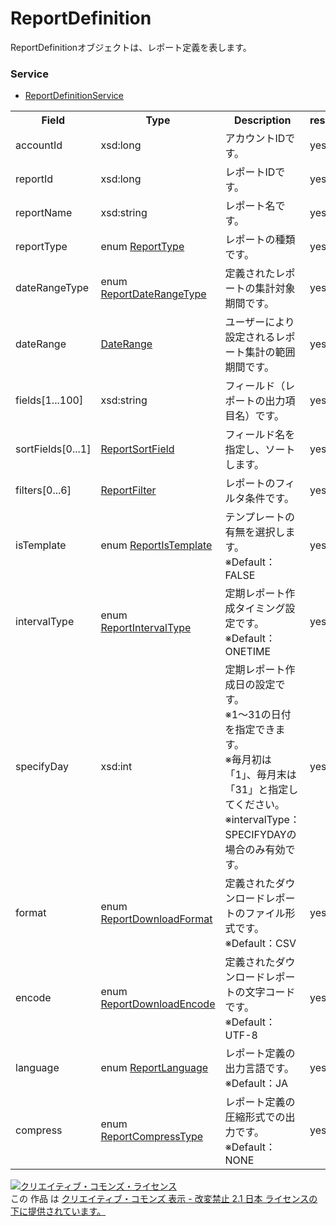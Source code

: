 # ReportDefinition
ReportDefinitionオブジェクトは、レポート定義を表します。
### Service
+ [ReportDefinitionService](../services/ReportDefinitionService.md)

<table>
 <tr>
  <th>Field</th>
  <th>Type</th>
  <th>Description</th>
  <th>response</th>
  <th>get</th>
  <th>add</th>
  <th>set</th>
  <th>remove</th>
 </tr>
 <tr>
  <td>accountId</td>
  <td>xsd:long</td>
  <td>アカウントIDです。</td>
  <td>yes</td>
  <td>-</td>
  <td>-</td>
  <td>-</td>
  <td>-</td>
 </tr>
 <tr>
  <td>reportId</td>
  <td>xsd:long</td>
  <td>レポートIDです。</td>
  <td>yes</td>
  <td>-</td>
  <td>-</td>
  <td>-</td>
  <td>Requirement</td>
 </tr>
 <tr>
  <td>reportName</td>
  <td>xsd:string</td>
  <td>レポート名です。</td>
  <td>yes</td>
  <td>-</td>
  <td>Requirement</td>
  <td>-</td>
  <td>-</td>
 </tr>
 <tr>
  <td>reportType</td>
  <td>enum <a href="./ReportType.md">ReportType</a></td>
  <td>レポートの種類です。</td>
  <td>yes</td>
  <td>-</td>
  <td>Requirement</td>
  <td>-</td>
  <td>-</td>
 </tr>
 <tr>
  <td>dateRangeType</td>
  <td>enum <a href="./ReportDateRangeType.md">ReportDateRangeType</a></td>
  <td>定義されたレポートの集計対象期間です。</td>
  <td>yes</td>
  <td>-</td>
  <td>Requirement</td>
  <td>-</td>
  <td>-</td>
 </tr>
 <tr>
  <td>dateRange</td>
  <td><a href="./DateRange.md">DateRange</a></td>
  <td>ユーザーにより設定されるレポート集計の範囲期間です。</td>
  <td>yes</td>
  <td>-</td>
  <td>Optional</td>
  <td>-</td>
  <td>-</td>
 </tr>
 <tr>
  <td>fields[1...100]</td>
  <td>xsd:string</td>
  <td>フィールド（レポートの出力項目名）です。</td>
  <td>yes</td>
  <td>-</td>
  <td>Requirement</td>
  <td>-</td>
  <td>-</td>
 </tr>
 <tr>
  <td>sortFields[0...1]</td>
  <td><a href="./ReportSortField.md">ReportSortField</a></td>
  <td>フィールド名を指定し、ソートします。</td>
  <td>yes</td>
  <td>-</td>
  <td>Optional</td>
  <td>-</td>
  <td>-</td>
 </tr>
 <tr>
  <td>filters[0...6]</td>
  <td><a href="./ReportFilter.md">ReportFilter</a></td>
  <td>レポートのフィルタ条件です。</td>
  <td>yes</td>
  <td>-</td>
  <td>Optional</td>
  <td>-</td>
  <td>-</td>
 </tr>
 <tr>
  <td>isTemplate</td>
  <td>enum <a href="./ReportIsTemplate.md">ReportIsTemplate</a></td>
  <td>テンプレートの有無を選択します。<br>※Default：FALSE</td>
  <td>yes</td>
  <td>-</td>
  <td>Optional</td>
  <td>-</td>
  <td>-</td>
 </tr>
 <tr>
  <td>intervalType</td>
  <td>enum <a href="./ReportIntervalType.md">ReportIntervalType</a></td>
  <td>定期レポート作成タイミング設定です。<br>※Default：ONETIME</td>
  <td>yes</td>
  <td>-</td>
  <td>Optional</td>
  <td>-</td>
  <td>-</td>
 </tr>
 <tr>
  <td>specifyDay</td>
  <td>xsd:int</td>
  <td>定期レポート作成日の設定です。<br>※1～31の日付を指定できます。<br>※毎月初は「1」、毎月末は「31」と指定してください。<br>※intervalType：SPECIFYDAYの場合のみ有効です。</td>
  <td>yes</td>
  <td>-</td>
  <td>Optional</td>
  <td>-</td>
  <td>-</td>
 </tr>
 <tr>
  <td>format</td>
  <td>enum <a href="./ReportDownloadFormat.md">ReportDownloadFormat</a></td>
  <td>定義されたダウンロードレポートのファイル形式です。<br>※Default：CSV</td>
  <td>yes</td>
  <td>-</td>
  <td>Optional</td>
  <td>-</td>
  <td>-</td>
 </tr>
 <tr>
  <td>encode</td>
  <td>enum <a href="./ReportDownloadEncode.md">ReportDownloadEncode</a></td>
  <td> 定義されたダウンロードレポートの文字コードです。<br>※Default：UTF-8</td>
  <td>yes</td>
  <td>-</td>
  <td>Optional</td>
  <td>-</td>
  <td>-</td>
 </tr>
 <tr>
  <td>language</td>
  <td>enum <a href="./ReportLanguage.md">ReportLanguage</a></td>
  <td>レポート定義の出力言語です。<br>※Default：JA</td>
  <td>yes</td>
  <td>-</td>
  <td>Optional</td>
  <td>-</td>
  <td>-</td>
 </tr>
 <tr>
  <td>compress</td>
  <td>enum <a href="./ReportCompressType.md">ReportCompressType</a></td>
  <td>レポート定義の圧縮形式での出力です。<br>※Default：NONE</td>
  <td>yes</td>
  <td>-</td>
  <td>Optional</td>
  <td>-</td>
  <td>-</td>
 </tr>
</table>

<a rel="license" href="http://creativecommons.org/licenses/by-nd/2.1/jp/"><img alt="クリエイティブ・コモンズ・ライセンス" style="border-width:0" src="https://i.creativecommons.org/l/by-nd/2.1/jp/88x31.png" /></a><br />この 作品 は <a rel="license" href="http://creativecommons.org/licenses/by-nd/2.1/jp/">クリエイティブ・コモンズ 表示 - 改変禁止 2.1 日本 ライセンスの下に提供されています。</a>

